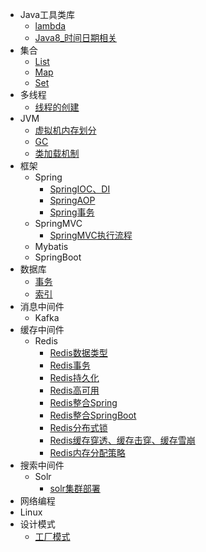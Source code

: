 
- Java工具类库
    - [lambda](Java工具类库/lambda.md)
    - [Java8_时间日期相关](Java工具类库/Java8_时间类.md)
- 集合
    - [List](集合/List.md)
    - [Map](集合/Map.md)
    - [Set](集合/Set.md)
- 多线程
    - [线程的创建](多线程/线程的创建.md)
- JVM
    - [虚拟机内存划分](JVM/1、Java内存区域.md)
    - [GC](JVM/2、GC.md)
    - [类加载机制](JVM/3、类加载机制.md)
- 框架
    - Spring
        - [SpringIOC、DI](Spring/Spring%20IOC、DI.md)
        - [SpringAOP](Spring/SpringAOP.md)
        - [Spring事务](Spring/Spring事务.md)
    - SpringMVC
        - [SpringMVC执行流程](SpringMVC/1、SpringMVC执行流程.md)
    - Mybatis
    - SpringBoot
- 数据库
    - [事务](数据库/数据库事务.md)
    - [索引](数据库/索引.md)
- 消息中间件
    - Kafka
- 缓存中间件
    - Redis
        - [Redis数据类型](缓存中间件/redis/1、redis-数据类型.md)
        - [Redis事务](缓存中间件/redis/2、redis-事务.md)
        - [Redis持久化](缓存中间件/redis/3、redis-持久化.md)
        - [Redis高可用](缓存中间件/redis/4、redis-高可用.md)
        - [Redis整合Spring](缓存中间件/redis/5、redis-Spring整合.md)
        - [Redis整合SpringBoot](缓存中间件/redis/6、redis-SpringBoot整合.md)
        - [Redis分布式锁](缓存中间件/redis/7、redis-分布式锁.md)
        - [Redis缓存穿透、缓存击穿、缓存雪崩](缓存中间件/redis/8、redis-缓存穿透、缓存击穿、缓存雪崩.md)
        - [Redis内存分配策略](缓存中间件/redis/9、redis-内存分配策略.md)
- 搜索中间件
    - Solr
        - [solr集群部署](搜索引擎/Solr/solr集群部署.md)
- 网络编程
- Linux 
- 设计模式
    - [工厂模式](设计模式/工厂模式.md)


